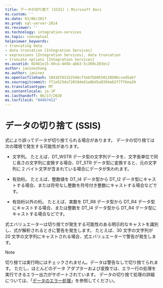 ```yaml
---
title: データの切り捨て (SSIS) | Microsoft Docs
ms.custom: ''
ms.date: 03/06/2017
ms.prod: sql-server-2014
ms.reviewer: ''
ms.technology: integration-services
ms.topic: conceptual
helpviewer_keywords:
- truncating data
- data truncation [Integration Services]
- expressions [Integration Services], data truncation
- truncate options [Integration Services]
ms.assetid: 02461e15-49ca-445b-abb3-5c369c283ec2
author: janinezhang
ms.author: janinez
ms.openlocfilehash: 10418783152546cf3ebfbb0550128506cced5ab7
ms.sourcegitcommit: f71e523da72019de81a8bd5a0394a62f7f76ea20
ms.translationtype: MT
ms.contentlocale: ja-JP
ms.lasthandoff: 06/17/2020
ms.locfileid: "84967412"
---
```

# <a name="data-truncation-ssis"></a>データの切り捨て (SSIS)
  式により誤ってデータが切り捨てられる場合があります。 データの切り捨ては次の環境で発生する可能性があります。  
  
-   文字列。 たとえば、DT_WSTR データ型の文字列データを、文字長単位で同じ長さの文字列に変換する場合、DT_STR データ型に変換すると、元の文字列に 2 バイト文字が含まれている場合にデータが失われます。  
  
-   有効桁。 たとえば、整数値を DT_I4 データ型から DT_I2 データ型にキャストする場合、または符号なし整数を符号付き整数にキャストする場合などです。  
  
-   有効桁以外の桁。 たとえば、実数を DT_R8 データ型から DT_R4 データ型にキャストする場合、または整数を DT_I4 データ型から DT_R4 データ型にキャストする場合などです。  
  
 式エバリュエーターは切り捨てが発生する可能性のある明示的なキャストを識別し、式が解析されるときに警告を発生します。 たとえば、30 文字の文字列が 20 文字の文字列にキャストされる場合、式エバリュエーターで警告が発生します。  
  
> [!NOTE]  
>  切り捨ては実行時にはチェックされません。データは警告なしで切り捨てられます。 ただし、ほとんどのデータ アダプターおよび変換では、エラー行の処理を実行できるエラー出力がサポートされています。 データの切り捨て処理の詳細については、「[データのエラー処理](../data-flow/error-handling-in-data.md)」を参照してください。  
  
  
